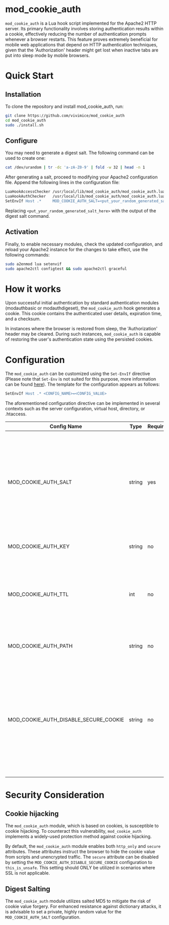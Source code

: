 # mod_cookie_auth

`mod_cookie_auth` is a Lua hook script implemented for the Apache2 HTTP server. Its primary functionality involves storing authentication results within a cookie, effectively reducing the number of authentication prompts whenever a browser restarts. This feature proves extremely beneficial for mobile web applications that depend on HTTP authentication techniques, given that the 'Authorization' header might get lost when inactive tabs are put into sleep mode by mobile browsers.

# Quick Start

## Installation

To clone the repository and install mod_cookie_auth, run:

```sh
git clone https://github.com/vivimice/mod_cookie_auth
cd mod_cookie_auth
sudo ./install.sh
```

## Configure

You may need to generate a digest salt. The following command can be used to create one:

```sh
cat /dev/urandom | tr -dc 'a-zA-Z0-9' | fold -w 32 | head -n 1
```

After generating a salt, proceed to modifying your Apache2 configuration file. Append the following lines in the configuration file:

```apache
LuaHookAccessChecker /usr/local/lib/mod_cookie_auth/mod_cookie_auth.lua check late
LuaHookAuthChecker   /usr/local/lib/mod_cookie_auth/mod_cookie_auth.lua store early
SetEnvIf Host .*     MOD_COOKIE_AUTH_SALT=<put_your_random_generated_salt_here>
```

Replacing `<put_your_random_generated_salt_here>` with the output of the digest salt command.

## Activation

Finally, to enable necessary modules, check the updated configuration, and reload your Apache2 instance for the changes to take effect, use the following commands:

```sh
sudo a2enmod lua setenvif
sudo apache2ctl configtest && sudo apache2ctl graceful
```

# How it works

Upon successful initial authentication by standard authentication modules (modauthbasic or modauthdigeset), the `mod_cookie_auth` hook generates a cookie. This cookie contains the authenticated user details, expiration time, and a checksum.

In instances where the browser is restored from sleep, the 'Authorization' header may be cleared. During such instances, `mod_cookie_auth` is capable of restoring the user's authentication state using the persisted cookies.

# Configuration

The `mod_cookie_auth` can be customized using the `Set-EnvIf` directive (Please note that `Set-Env` is not suited for this purpose, more information can be found [here](https://httpd.apache.org/docs/2.4/mod/mod_env.html)). The template for the configuration appears as follows:

```apache
SetEnvIf Host .* <CONFIG_NAME>=<CONFIG_VALUE>
```

The aforementioned configuration directive can be implemented in several contexts such as the server configuration, virtual host, directory, or .htaccess.

|Config Name|Type|Required|Comment|
|-|-|-|-|
|MOD_COOKIE_AUTH_SALT|string|yes|The salt is employed in generating the checksum portion of the cookie value. <br/>**NOTE**:  It's crucial to generate intricate values in this section to guarantee sufficient security against brute force attacks.|
|MOD_COOKIE_AUTH_KEY|string|no|The name of the cookie. <br />Default value: `mcasec`|
|MOD_COOKIE_AUTH_TTL|int|no|The maximum expiry time (in seconds) of the authentication period since the last successful access. <br />Default value: `86400`|
|MOD_COOKIE_AUTH_PATH|string|no|The path section of the outgoing cookie. <br />Default value: `/`|
|MOD_COOKIE_AUTH_DISABLE_SECURE_COOKIE|string|no|Configure the parameter as `this_is_unsafe` to omit the `secure` attribute from the cookie.<br />**IMPORTANT**: Exposing cookies in unencrypted traffic is a security risk. For more details, refer to the [Security](#Security) section of the documentation.|

# Security Consideration

## Cookie hijacking

The `mod_cookie_auth` module, which is based on cookies, is susceptible to cookie hijacking. To counteract this vulnerability, `mod_cookie_auth` implements a widely-used protection method against cookie hijacking.

By default, the `mod_cookie_auth` module enables both `http_only` and `secure` attributes. These attributes instruct the browser to hide the cookie value from scripts and unencrypted traffic. The `secure` attribute can be disabled by setting the `MOD_COOKIE_AUTH_DISABLE_SECURE_COOKIE` configuration to `this_is_unsafe`. This setting should ONLY be utilized in scenarios where SSL is not applicable.

## Digest Salting

The `mod_cookie_auth` module utilizes salted MD5 to mitigate the risk of cookie value forgery. For enhanced resistance against dictionary attacks, it is advisable to set a private, highly random value for the `MOD_COOKIE_AUTH_SALT` configuration.
